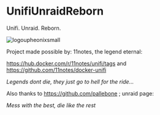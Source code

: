 # UnifiUnraidReborn
Unifi. Unraid. Reborn.


![logoupheonixsmall](https://github.com/pallebone/UnifiUnraidReborn/assets/11403137/1b01facd-1b15-4ba7-9495-e709c291d67f)

Project made possible by: 
11notes, the legend eternal:

https://hub.docker.com/r/11notes/unifi/tags and https://github.com/11notes/docker-unifi

_Legends dont die, they just go to hell for the ride..._

Also thanks to https://github.com/pallebone ; unraid page: 

_Mess with the best, die like the rest_


